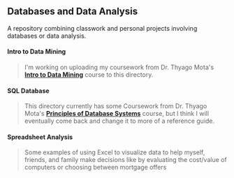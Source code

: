 ## Databases and Data Analysis
A repository combining classwork and personal projects involving databases or data analysis.

#### Intro to Data Mining
> I'm working on uploading my coursework from Dr. Thyago Mota's [**Intro to Data Mining**](https://github.com/thyagomota/21FCS390Z/) course to this directory.
<!-- (Fall 2021 - Metropolitan State University of Denver) -->


#### SQL Database
> This directory currently has some Coursework from Dr. Thyago Mota's [**Principles of Database Systems**](https://github.com/thyagomota/21SCS3810) course, but I think I will eventually come back and change it to more of a reference guide.
<!-- (Spring 2021 - Metropolitan State University of Denver) -->

#### Spreadsheet Analysis
> Some examples of using Excel to visualize data to help myself, friends, and family make decisions like by evaluating the cost/value of computers or choosing between mortgage offers
